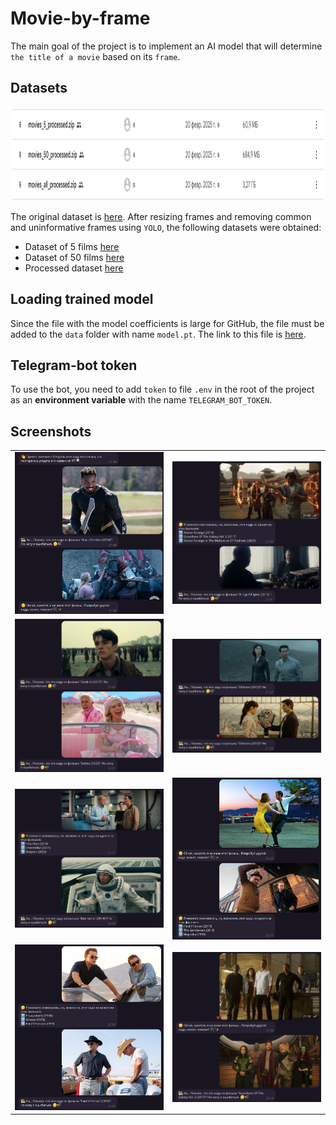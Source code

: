 # Movie-by-frame

The main goal of the project is to implement an AI model that will determine `the title of a movie` based on its `frame`.

## Datasets

<img src="images/dataset_screen.png" width="1000" height="150" alt="">

The original dataset is [here](https://drive.google.com/file/d/1F3LXcQa8zeuJ7F963i4xr2FRGyIM70Cd/view?usp=sharing). After resizing frames and removing common and uninformative frames using `YOLO`, the following datasets were obtained:

* Dataset of 5 films [here](https://drive.google.com/file/d/1fVZGS58fs-yL5huS6ndM1XP6cq-PAGd8/view?usp=sharing)
* Dataset of 50 films [here](https://drive.google.com/file/d/1--6Q00HBevQp6shgiQMf9bvdIcP5i-e7/view?usp=sharing)
* Processed dataset [here](https://drive.google.com/file/d/1-AfgwyKszlHKuAUeqrApnq5A844IcIuR/view?usp=sharing)

## Loading trained model

Since the file with the model coefficients is large for GitHub, the file must be added to the `data` folder with name `model.pt`. The link to this file is [here](https://drive.google.com/file/d/1gawz7Cv1EdS1zssKy1MNO_8IfCpT2txi/view?usp=sharing).

## Telegram-bot token

To use the bot, you need to add `token` to file `.env` in the root of the project as an **environment variable** with the name `TELEGRAM_BOT_TOKEN`.

## Screenshots 

<table>
  <tr>
    <td><img src="images/screen_1.png" width="400"></td>
    <td><img src="images/screen_2.png" width="400"></td>
  </tr>
  <tr>
    <td><img src="images/screen_3.png" width="400"></td>
    <td><img src="images/screen_4.png" width="400"></td>
  </tr>
  <tr>
    <td><img src="images/screen_5.png" width="400"></td>
    <td><img src="images/screen_6.png" width="400"></td>
  </tr>
  <tr>
    <td><img src="images/screen_7.png" width="400"></td>
    <td><img src="images/screen_8.png" width="400"></td>
  </tr>
</table>
